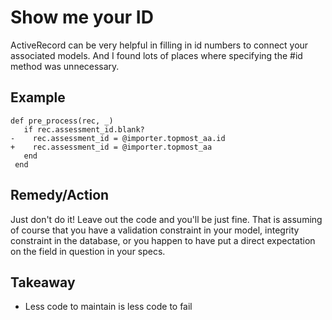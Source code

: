 # Show me your ID

ActiveRecord can be very helpful in filling in id numbers to connect your associated models. And I found lots of places where specifying the #id method was unnecessary.

## Example

```
def pre_process(rec, _)
   if rec.assessment_id.blank?
-    rec.assessment_id = @importer.topmost_aa.id
+    rec.assessment_id = @importer.topmost_aa
   end
 end

```

## Remedy/Action

Just don't do it! Leave out the code and you'll be just fine. That is assuming of course that you have a validation constraint in your model, integrity constraint in the database, or you happen to have put a direct expectation on the field in question in your specs.

## Takeaway

- Less code to maintain is less code to fail

